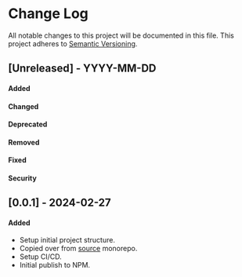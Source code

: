 # Change Log
All notable changes to this project will be documented in this file.
This project adheres to [Semantic Versioning](http://semver.org/).

## [Unreleased] - YYYY-MM-DD
#### Added
#### Changed
#### Deprecated
#### Removed
#### Fixed
#### Security



## [0.0.1] - 2024-02-27
#### Added
- Setup initial project structure.
- Copied over from [source](https://github.com/cellplatform/platform-0.2.0/tree/main/code/ext/ext.lib.automerge.webrtc/src/Store.Network.WebrtcAdapter) monorepo.
- Setup CI/CD.
- Initial publish to NPM.
